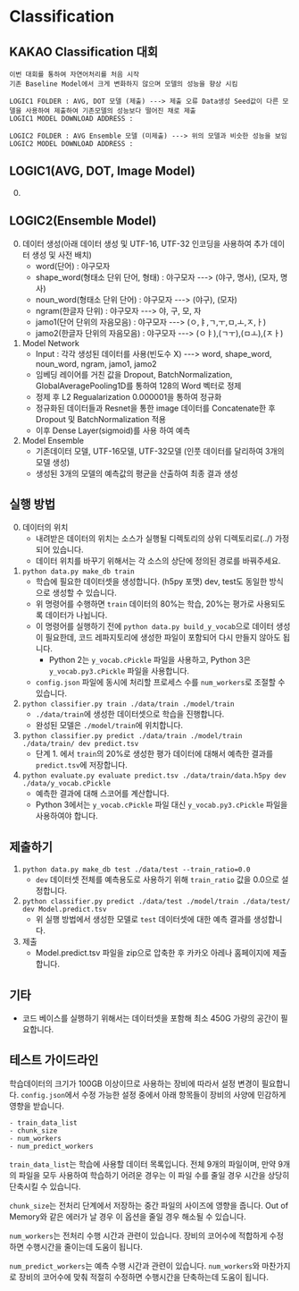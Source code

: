 # Classification

## KAKAO Classification 대회
    이번 대회를 통하여 자연어처리를 처음 시작
    기존 Baseline Model에서 크게 변화하지 않으며 모델의 성능을 향상 시킴

    LOGIC1 FOLDER : AVG, DOT 모델 (제출) ---> 제출 오류 Data생성 Seed값이 다른 모델을 사용하여 제출하여 기존모델의 성능보다 떨어진 채로 제출
    LOGIC1 MODEL DOWNLOAD ADDRESS : 
    
    LOGIC2 FOLDER : AVG Ensemble 모델 (미제출) ---> 위의 모델과 비슷한 성능을 보임
    LOGIC2 MODEL DOWNLOAD ADDRESS : 

## LOGIC1(AVG, DOT, Image Model)
0. 
## LOGIC2(Ensemble Model)
0. 데이터 생성(아래 데이터 생성 및 UTF-16, UTF-32 인코딩을 사용하여 추가 데이터 생성 및 사전 배치)
    - word(단어) : 야구모자
    - shape_word(형태소 단위 단어, 형태) : 야구모자 ---> (야구, 명사), (모자, 명사)
    - noun_word(형태소 단위 단어) : 야구모자 ---> (야구), (모자)
    - ngram(한글자 단위) : 야구모자 ---> 야, 구, 모, 자
    - jamo1(단어 단위의 자음모음) : 야구모자 ---> (ㅇ,ㅑ,ㄱ,ㅜ,ㅁ,ㅗ,ㅈ,ㅏ)
    - jamo2(한글자 단위의 자음모음) : 야구모자 ---> (ㅇㅑ),(ㄱㅜ),(ㅁㅗ),(ㅈㅏ)
1. Model Network
    - Input : 각각 생성된 데이터를 사용(빈도수 X) ---> word, shape_word, noun_word, ngram, jamo1, jamo2
    - 임베딩 레이어를 거친 값을 Dropout, BatchNormalization, GlobalAveragePooling1D를 통하여 128의 Word 벡터로 정제 
    - 정제 후 L2 Regualarization 0.000001을 통하여 정규화
    - 정규화된 데이터들과 Resnet을 통한 image 데이터를 Concatenate한 후 Dropout 및 BatchNormalization 적용
    - 이후 Dense Layer(sigmoid)를 사용 하여 예측
2. Model Ensemble
    - 기존데이터 모델, UTF-16모델, UTF-32모델 (인풋 데이터를 달리하여 3개의 모델 생성)
    - 생성된 3개의 모델의 예측값의 평균을 산출하여 최종 결과 생성

## 실행 방법

0. 데이터의 위치
    - 내려받은 데이터의 위치는 소스가 실행될 디렉토리의 상위 디렉토리로(../) 가정되어 있습니다.
    - 데이터 위치를 바꾸기 위해서는 각 소스의 상단에 정의된 경로를 바꿔주세요.
1. `python data.py make_db train`
    - 학습에 필요한 데이터셋을 생성합니다. (h5py 포맷) dev, test도 동일한 방식으로 생성할 수 있습니다.
    - 위 명령어를 수행하면 `train` 데이터의 80%는 학습, 20%는 평가로 사용되도록 데이터가 나뉩니다.
    - 이 명령어를 실행하기 전에 `python data.py build_y_vocab`으로 데이터 생성이 필요한데, 코드 레파지토리에 생성한 파일이 포함되어 다시 만들지 않아도 됩니다. 
      - Python 2는 `y_vocab.cPickle` 파일을 사용하고, Python 3은 `y_vocab.py3.cPickle` 파일을 사용합니다.
    - `config.json` 파일에 동시에 처리할 프로세스 수를 `num_workers`로 조절할 수 있습니다.
2. `python classifier.py train ./data/train ./model/train`
    - `./data/train`에 생성한 데이터셋으로 학습을 진행합니다.
    - 완성된 모델은 `./model/train`에 위치합니다.
3. `python classifier.py predict ./data/train ./model/train ./data/train/ dev predict.tsv`
    - 단계 1. 에서 `train`의 20%로 생성한 평가 데이터에 대해서 예측한 결과를 `predict.tsv`에 저장합니다.
4. `python evaluate.py evaluate predict.tsv ./data/train/data.h5py dev ./data/y_vocab.cPickle`
    - 예측한 결과에 대해 스코어를 계산합니다.
    - Python 3에서는 `y_vocab.cPickle` 파일 대신 `y_vocab.py3.cPickle` 파일을 사용하여야 합니다.


## 제출하기
1. `python data.py make_db test ./data/test --train_ratio=0.0`
    - `dev` 데이터셋 전체를 예측용도로 사용하기 위해 `train_ratio` 값을 0.0으로 설정합니다.
2. `python classifier.py predict ./data/test ./model/train ./data/test/ dev Model.predict.tsv`
    - 위 실행 방법에서 생성한 모델로 `test` 데이터셋에 대한 예측 결과를 생성합니다.
3. 제출
    - Model.predict.tsv 파일을 zip으로 압축한 후 카카오 아레나 홈페이지에 제출합니다.
    
    
## 기타
- 코드 베이스를 실행하기 위해서는 데이터셋을 포함해 최소 450G 가량의 공간이 필요합니다.

## 테스트 가이드라인
학습데이터의 크기가 100GB 이상이므로 사용하는 장비에 따라서 설정 변경이 필요합니다. `config.json`에서 수정 가능한 설정 중에서 아래 항목들이 장비의 사양에 민감하게 영향을 받습니다.

    - train_data_list
    - chunk_size
    - num_workers
    - num_predict_workers


`train_data_list`는 학습에 사용할 데이터 목록입니다. 전체 9개의 파일이며, 만약 9개의 파일을 모두 사용하여 학습하기 어려운 경우는 이 파일 수를 줄일 경우 시간을 상당히 단축시킬 수 있습니다. 

`chunk_size`는 전처리 단계에서 저장하는 중간 파일의 사이즈에 영향을 줍니다. Out of Memory와 같은 에러가 날 경우 이 옵션을 줄일 경우 해소될 수 있습니다.

`num_workers`는 전처리 수행 시간과 관련이 있습니다. 장비의 코어수에 적합하게 수정하면 수행시간을 줄이는데 도움이 됩니다.

`num_predict_workers`는 예측 수행 시간과 관련이 있습니다. `num_workers`와 마찬가지로 장비의 코어수에 맞춰 적절히 수정하면 수행시간을 단축하는데 도움이 됩니다.
